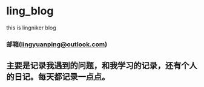 # ling_blog
this is lingniker blog

### 邮箱(lingyuanping@outlook.com)

## 主要是记录我遇到的问题，和我学习的记录，还有个人的日记。每天都记录一点点。
